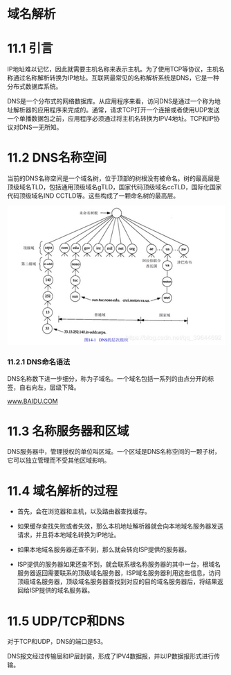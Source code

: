 # 域名解析

# 11.1 引言

IP地址难以记忆，因此就需要主机名称来表示主机。为了使用TCP等协议，主机名称通过名称解析转换为IP地址。互联网最常见的名称解析系统是DNS，它是一种分布式数据库系统。

DNS是一个分布式的网络数据库。从应用程序来看，访问DNS是通过一个称为地址解析器的应用程序来完成的。通常，请求TCP打开一个连接或者使用UDP发送一个单播数据包之前，应用程序必须通过将主机名转换为IPV4地址。TCP和IP协议对DNS一无所知。

# 11.2 DNS名称空间

当前的DNS名称空间是一个域名树，位于顶部的树根没有被命名。树的最高层是顶级域名TLD，包括通用顶级域名gTLD，国家代码顶级域名ccTLD，国际化国家代码顶级域名IND CCTLD等。这些构成了一颗命名树的最高层。

![](pic/1.png)

### 11.2.1 DNS命名语法

DNS名称数下进一步细分，称为子域名。一个域名包括一系列的由点分开的标签，自右向左，层级下降。

www.BAIDU.COM


# 11.3 名称服务器和区域

DNS服务器中，管理授权的单位叫区域。一个区域是DNS名称空间的一颗子树，它可以独立管理而不受其他区域影响。

# 11.4 域名解析的过程

* 首先，会在浏览器和主机，以及路由器查找缓存。

* 如果缓存查找失败或者失效，那么本机地址解析器就会向本地域名服务器发送请求，并且将本地域名转换为IP地址。

* 如果本地域名服务器还查不到，那么就会转向ISP提供的服务器。

* ISP提供的服务器如果还查不到，就会联系根名称服务器的其中一台，根域名服务器返回需要联系的顶级域名服务器，ISP域名服务器利用这些信息，访问顶级域名服务器，顶级域名服务器查找到对应的目的域名服务器后，将结果返回给ISP提供的域名服务器。

# 11.5 UDP/TCP和DNS

对于TCP和UDP，DNS的端口是53。

DNS报文经过传输层和IP层封装，形成了IPV4数据报，并以IP数据报形式进行传输。

